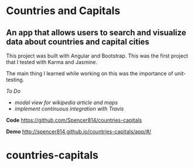 Countries and Capitals
======================

An app that allows users to search and visualize data about countries and capital cities
----------------------------------------------------------------------------------------

This project was built with Angular and Bootstrap. This was the first project that I tested with Karma and Jasmine.

The main thing I learned while working on this was the importance of unit-testing.

*To Do*
- *modal view for wikipedia article and maps*
- *implement continuous integration with Travis*

**Code**
    https://github.com/Spencer814/countries-capitals
    
**Demo**
http://spencer814.github.io/countries-capitals/app/#/

# countries-capitals
